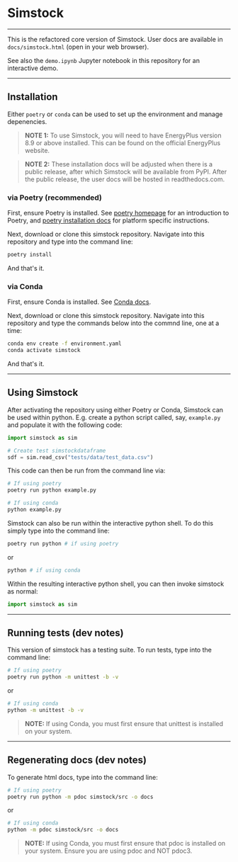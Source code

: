 # Simstock
---

This is the refactored core version of Simstock. User docs are available in ``docs/simstock.html`` (open in your web browser). 

See also the ``demo.ipynb`` Jupyter notebook in this repository for an interactive demo.

---
## Installation

 Either ``poetry`` or ``conda`` can be used to set up the environment and manage depenencies.


> **NOTE 1:** To use Simstock, you will need to have EnergyPlus version 8.9 or above installed. This can be found on the official EnergyPlus website.

> **NOTE 2:** These installation docs will be adjusted when there is a public release, after which Simstock will be available from PyPI. After the public release, the user docs will be hosted in readthedocs.com.

### via Poetry (recommended)

First, ensure Poetry is installed. See [poetry homepage](https://python-poetry.org/) for an introduction to Poetry, and [poetry installation docs](https://python-poetry.org/docs/#installation) for platform specific instructions.

Next, download or clone this simstock repository. Navigate into this repository and type into the command line:
```bash
poetry install
```

And that's it.




### via Conda

First, ensure Conda is installed. See [Conda docs](https://conda.io/projects/conda/en/latest/user-guide/install/index.html).

Next, download or clone this simstock repository. Navigate into this repository and type the commands below into the commnd line, one at a time:
```bash
conda env create -f environment.yaml
conda activate simstock
```

And that's it.

---

## Using Simstock

After activating the repository using either Poetry or Conda, Simstock can be used within python. E.g. create a python script called, say, ``example.py`` and populate it with the following code:
```python
import simstock as sim

# Create test simstockdataframe
sdf = sim.read_csv("tests/data/test_data.csv")
```

This code can then be run from the command line via:
```bash
# If using poetry
poetry run python example.py
```

```bash
# If using conda
python example.py
```

Simstock can also be run within the interactive python shell. To do this simply type into the command line:
```bash
poetry run python # if using poetry
```
or
```bash
python # if using conda
```
Within the resulting interactive python shell, you can then invoke simstock as normal:
```python
import simstock as sim
```

----

## Running tests (dev notes)

This version of simstock has a testing suite. To run tests, type into the command line:
```bash
# If using poetry
poetry run python -m unittest -b -v
```
or
```bash
# If using conda
python -m unittest -b -v
```

> **NOTE:** If using Conda, you must first ensure that unittest is installed on your system.

----

## Regenerating docs (dev notes)

To generate html docs, type into the command line:
```bash
# If using poetry
poetry run python -m pdoc simstock/src -o docs
```
or
```bash
# If using conda
python -m pdoc simstock/src -o docs
```

> **NOTE:** If using Conda, you must first ensure that pdoc is installed on your system. Ensure you are using pdoc and NOT pdoc3.





